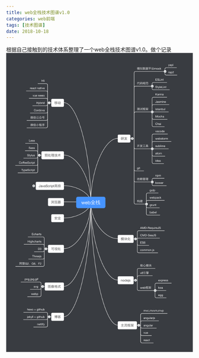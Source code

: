 ```yaml
---
title: web全栈技术图谱v1.0
categories: web前端
tags: [技术图谱]
date: 2018-10-18
---
```

根据自己接触到的技术体系整理了一个web全栈技术图谱v1.0。做个记录
![](/images/web全栈技术图谱v1.0.png)
